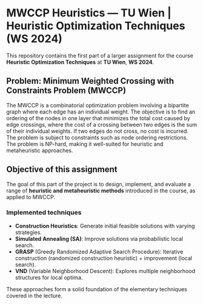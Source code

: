 # MWCCP Heuristics — TU Wien | Heuristic Optimization Techniques (WS 2024)

This repository contains the first part of a larger assignment for the course **Heuristic Optimization Techniques** at **TU Wien**, **WS 2024**.

## Problem: Minimum Weighted Crossing with Constraints Problem (MWCCP)

The MWCCP is a combinatorial optimization problem involving a bipartite graph where each edge has an individual weight. The objective is to find an ordering of the nodes in one layer that minimizes the total cost caused by edge crossings, where the cost of a crossing between two edges is the sum of their individual weights. If two edges do not cross, no cost is incurred. The problem is subject to constraints such as node ordering restrictions.
The problem is NP-hard, making it well-suited for heuristic and metaheuristic approaches.

## Objective of this assignment

The goal of this part of the project is to design, implement, and evaluate a range of **heuristic and metaheuristic methods** introduced in the course, as applied to MWCCP.

### Implemented techniques

- **Construction Heuristics**: Generate initial feasible solutions with varying strategies.
- **Simulated Annealing (SA)**: Improve solutions via probabilistic local search.
- **GRASP** (Greedy Randomized Adaptive Search Procedure): Iterative construction (randomized construction heuristic) + improvement (local search).
- **VND** (Variable Neighborhood Descent): Explores multiple neighborhood structures for local optima.

These approaches form a solid foundation of the elementary techniques covered in the lecture.
